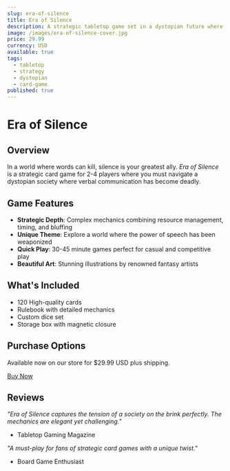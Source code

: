 ```yaml
---
slug: era-of-silence
title: Era of Silence
description: A strategic tabletop game set in a dystopian future where silence is the ultimate weapon.
image: /images/era-of-silence-cover.jpg
price: 29.99
currency: USD
available: true
tags:
  - tabletop
  - strategy
  - dystopian
  - card-game
published: true
---
```


# Era of Silence

## Overview

In a world where words can kill, silence is your greatest ally. *Era of Silence* is a strategic card game for 2-4 players where you must navigate a dystopian society where verbal communication has become deadly.

## Game Features

- **Strategic Depth**: Complex mechanics combining resource management, timing, and bluffing
- **Unique Theme**: Explore a world where the power of speech has been weaponized
- **Quick Play**: 30-45 minute games perfect for casual and competitive play
- **Beautiful Art**: Stunning illustrations by renowned fantasy artists

## What's Included

- 120 High-quality cards
- Rulebook with detailed mechanics
- Custom dice set
- Storage box with magnetic closure

## Purchase Options

Available now on our store for $29.99 USD plus shipping.

[Buy Now](/contact)

## Reviews

*"Era of Silence captures the tension of a society on the brink perfectly. The mechanics are elegant yet challenging."*
- Tabletop Gaming Magazine

*"A must-play for fans of strategic card games with a unique twist."*
- Board Game Enthusiast
